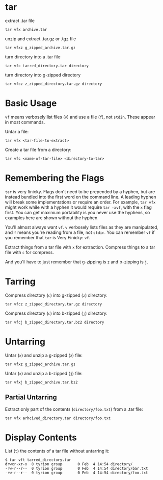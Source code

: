 # tar

extract .tar file

    tar vfx archive.tar


unzip and extract .tar.gz or .tgz file

    tar vfxz g_zipped_archive.tar.gz


turn directory into a .tar file

    tar vfc tarred_directory.tar directory


turn directory into g-zipped directory

    tar vfcz z_zipped_directory.tar.gz directory



# Basic Usage

`vf` means verbosely list files (`v`) and use a file (`f`), not `stdin`.
These appear in most commands.

Untar a file:

    tar vfx <tar-file-to-extract>


Create a tar file from a directory:

    tar vfc <name-of-tar-file> <directory-to-tar>
    


# Remembering the Flags

`tar` is very finicky. Flags don't need to be prepended by a hyphen, but are
instead bundled into the first word on the command line. A leading hyphen will
break some implementations or require an order. For example, `tar vfx` might
work while with a hyphen it would require `tar -xvf`, with the `x` flag first.
You can get maximum portability is you never use the hyphens, so examples here
are shown without the hyphen.

You'll almost always want `vf`. `v` verbosely lists files as they are
manipulated, and `f` means you're reading from a file, not `stdin`. You can
remember `vf` if you remember that `tar` is Very Finicky: `vf`.

Extract things from a tar file with `x` for extraction. Compress things to a
tar file with `c` for compress.

And you'll have to just remember that g-zipping is `z` and b-zipping is `j`.



# Tarring

Compress directory (`c`) into g-zipped (`z`) directory:

    tar vfcz z_zipped_directory.tar.gz directory


Compress directory (`c`) into b-zipped (`j`) directory:

    tar vfcj b_zipped_directory.tar.bz2 directory



# Untarring

Untar (`x`) and unzip a g-zipped (`z`) file:

    tar vfxz g_zipped_archive.tar.gz


Untar (`x`) and unzip a b-zipped (`j`) file:

    tar vfxj b_zipped_archive.tar.bz2



## Partial Untarring

Extract only part of the contents (`directory/foo.txt`) from a .tar file:

    tar vfx arhcived_directory.tar directory/foo.txt 



# Display Contents

List (`t`) the contents of a tar file without untarring it:

    $ tar vft tarred_directory.tar
    drwxr-xr-x  0 tyrion group       0 Feb  4 14:54 directory/
    -rw-r--r--  0 tyrion group       0 Feb  4 14:54 directory/bar.txt
    -rw-r--r--  0 tyrion group       0 Feb  4 14:54 directory/foo.txt


